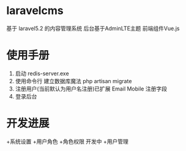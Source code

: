 # laravelcms
基于 laravel5.2 的内容管理系统  后台基于AdminLTE主题  前端组件Vue.js

#	使用手册

1. 启动 redis-server.exe 
2. 使用命令行 建立数据库魔法
   php artisan migrate
3. 注册用户(当前默认为用户名注册)已扩展 Email Mobile 注册字段
4. 登录后台

#	开发进展

+系统设置
+用户角色
+角色权限 开发中
+用户管理